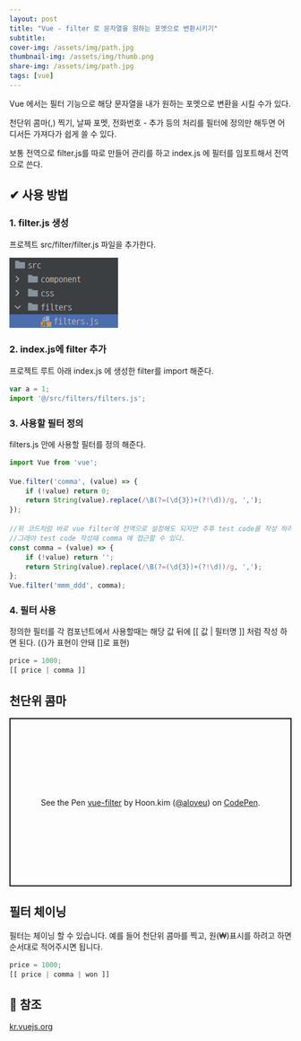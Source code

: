 ```yaml
---
layout: post
title: "Vue - filter 로 문자열을 원하는 포멧으로 변환시키기"
subtitle:
cover-img: /assets/img/path.jpg
thumbnail-img: /assets/img/thumb.png
share-img: /assets/img/path.jpg
tags: [vue]
---
```

Vue 에서는 필터 기능으로 해당 문자열을 내가 원하는 포멧으로 변환을 시킬 수가 있다.
<!--more-->

천단위 콤마(,) 찍기, 날짜 포멧, 전화번호 - 추가 등의 처리를 필터에 정의만 해두면 어디서든 가져다가 쉽게 쓸 수 있다.

보통 전역으로 filter.js를 따로 만들어 관리를 하고 index.js 에 필터를 임포트해서 전역으로 쓴다.

## ✔ 사용 방법
### 1. filter.js 생성
프로젝트 src/filter/filter.js 파일을 추가한다.

![필터파일 추가](/assets/img/post/filter.png)

### 2. index.js에 filter 추가
프로젝트 루트 아래 index.js 에 생성한 filter를 import 해준다.

```js
var a = 1;
import '@/src/filters/filters.js';
```


### 3. 사용할 필터 정의
filters.js 안에 사용할 필터를 정의 해준다.
```js
import Vue from 'vue';

Vue.filter('comma', (value) => {
    if (!value) return 0;
    return String(value).replace(/\B(?=(\d{3})+(?!\d))/g, ',');
});

//위 코드처럼 바로 vue filter에 전역으로 설정해도 되지만 추후 test code를 작성 하려면 아래와 같이 작성한다.
//그래야 test code 작성때 comma 에 접근할 수 있다.
const comma = (value) => {
    if (!value) return '';
    return String(value).replace(/\B(?=(\d{3})+(?!\d))/g, ',');
};
Vue.filter('mmm_ddd', comma);
```

### 4. 필터 사용
정의한 필터를 각 컴포넌트에서 사용할때는 해당 값 뒤에 [[ 값 | 필터명 ]] 처럼 작성 하면 된다. ({}가 표현이 안돼 []로 표현)

```js
price = 1000;
[[ price | comma ]]
```

## 천단위 콤마
<p class="codepen" data-height="300" data-theme-id="dark" data-default-tab="js,result" data-slug-hash="PoKYbPo" data-user="aloveu" style="height: 300px; box-sizing: border-box; display: flex; align-items: center; justify-content: center; border: 2px solid; margin: 1em 0; padding: 1em;">
  <span>See the Pen <a href="https://codepen.io/aloveu/pen/PoKYbPo">
  vue-filter</a> by Hoon.kim (<a href="https://codepen.io/aloveu">@aloveu</a>)
  on <a href="https://codepen.io">CodePen</a>.</span>
</p>
<script async src="https://cpwebassets.codepen.io/assets/embed/ei.js"></script>

## 필터 체이닝
필터는 체이닝 할 수 있습니다. 예를 들어 천단위 콤마를 찍고, 원(₩)표시를 하려고 하면 순서대로 적어주시면 됩니다.

```js
price = 1000;
[[ price | comma | won ]]
```

## 📌 참조
<a href="https://kr.vuejs.org/v2/guide/filters.html" target="_blank" class="link">kr.vuejs.org</a>